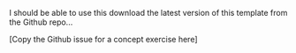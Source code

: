 I should be able to use this download the latest version of this template from
the Github repo...

[Copy the Github issue for a concept exercise here]
